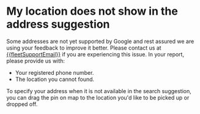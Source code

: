 <h1>My location does not show in the address suggestion</h1>

Some addresses are not yet supported by Google and rest assured we are using your feedback to improve it better. Please contact us at <a href="mailto:{{fleetSupportEmail}}">{{fleetSupportEmail}}</a> if you are experiencing this issue. In your report, please provide us with:
- Your registered phone number.
- The location you cannot found.

To specify your address when it is not available in the search suggestion, you can drag the pin on map to the location you'd like to be picked up or dropped off.
